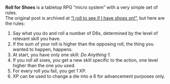 **Roll for Shoes** is a tabletop RPG “micro system” with a very simple set of rules.  
The original post is archived at [“I roll to see if I have shoes on!”](https://web.archive.org/web/20200619145843/http://story-games.com/forums/discussion/11348/microdungeons-i-roll-to-see-if-i-have-shoes-on), but here are the rules:

1. Say what you do and roll a number of D6s, determined by the level of relevant skill you have.
2. If the sum of your roll is higher than the opposing roll, the thing you wanted to happen, happens.
3. At start, you have only one skill: _Do Anything 1_.
4. If you roll all sixes, you get a new skill specific to the action, one level higher than the one you used.
5. For every roll you fail, you get 1 XP.
6. XP can be used to change a die into a 6 for advancement purposes only.